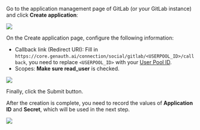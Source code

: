 <IntegrationDetailCard title="Create an application in GitLab (or your GitLab instance)">

Go to the application management page of GitLab (or your GitLab instance) and click **Create application**:

![](https://cdn.genauth.ai/img/20210407155621.png)

On the Create application page, configure the following information:

- Callback link (Redirect URI): Fill in `https://core.genauth.ai/connection/social/gitlab/<USERPOOL_ID>/callback`, you need to replace `<USERPOOL_ID>` with your [User Pool ID](/guides/faqs/get-userpool-id-and-secret.md).
- Scopes: **Make sure read_user** is checked.

![](https://cdn.genauth.ai/img/20210407155748.png)

Finally, click the Submit button.

After the creation is complete, you need to record the values ​​of **Application ID** and **Secret**, which will be used in the next step.

![](https://cdn.genauth.ai/img/20210407160341.png)

</IntegrationDetailCard>
